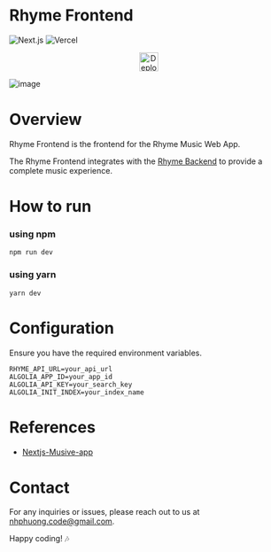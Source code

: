 # Rhyme Frontend
![Next.js](https://img.shields.io/badge/Built%20with-Next.js-000000?style=flat&logo=next.js)
![Vercel](https://vercelbadge.vercel.app/api/rhyme-music-app/rhyme-frontend)
<p align="center">
  <a rel="noopener noreferrer" target="_blank" href="https://rhyme-uet.vercel.app/">
    <img height="34px" src="https://raw.githubusercontent.com/nextui-org/nextui/main/apps/docs/public/deployed-on-vercel.svg" alt="Deployed on vercel">
  </a>
</p>

![image](https://github.com/rhyme-music-app/rhyme-frontend/assets/63899044/fb0c5e0c-2362-4399-b2d8-8577ecc8f0c5)
# Overview 
Rhyme Frontend is the frontend for the Rhyme Music Web App.

The Rhyme Frontend integrates with the [Rhyme Backend](https://github.com/rhyme-music-app/rhyme-backend/) to provide a complete music experience.

# How to run
### using npm
```
npm run dev
```
### using yarn
```
yarn dev
```
# Configuration
Ensure you have the required environment variables.
```
RHYME_API_URL=your_api_url
ALGOLIA_APP_ID=your_app_id
ALGOLIA_API_KEY=your_search_key
ALGOLIA_INIT_INDEX=your_index_name
```
# References
- [Nextjs-Musive-app](https://github.com/Ansh-Rathod/Nextjs-Musive-app)

# Contact
For any inquiries or issues, please reach out to us at nhphuong.code@gmail.com.

Happy coding! 🎶
